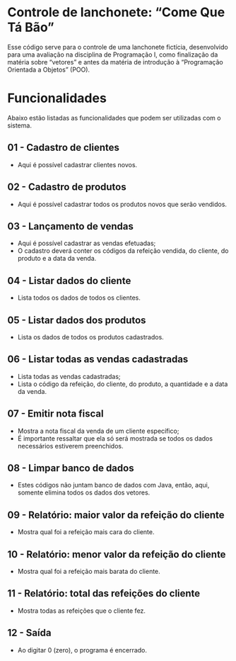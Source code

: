 # Controle de lanchonete: “Come Que Tá Bão”
Esse código serve para o controle de uma lanchonete fictícia, desenvolvido para uma avaliação na disciplina de Programação I, como finalização da matéria sobre “vetores” e antes da matéria de introdução à “Programação Orientada a Objetos” (POO).

# Funcionalidades
Abaixo estão listadas as funcionalidades que podem ser utilizadas com o sistema.

## 01 - Cadastro de clientes
* Aqui é possível cadastrar clientes novos.

## 02 - Cadastro de produtos
* Aqui é possível cadastrar todos os produtos novos que serão vendidos.

## 03 - Lançamento de vendas
* Aqui é possível cadastrar as vendas efetuadas;
* O cadastro deverá conter os códigos da refeição vendida, do cliente, do produto e a data da venda.

## 04 - Listar dados do cliente
* Lista todos os dados de todos os clientes.

## 05 - Listar dados dos produtos
* Lista os dados de todos os produtos cadastrados.

## 06 - Listar todas as vendas cadastradas
* Lista todas as vendas cadastradas;
* Lista o código da refeição, do cliente, do produto, a quantidade e a data da venda.

## 07 - Emitir nota fiscal
* Mostra a nota fiscal da venda de um cliente específico;
* É importante ressaltar que ela só será mostrada se todos os dados necessários estiverem preenchidos.

## 08 - Limpar banco de dados
* Estes códigos não juntam banco de dados com Java, então, aqui, somente elimina todos os dados dos vetores.

## 09 - Relatório: maior valor da refeição do cliente
* Mostra qual foi a refeição mais cara do cliente.

## 10 - Relatório: menor valor da refeição do cliente
* Mostra qual foi a refeição mais barata do cliente.

## 11 - Relatório: total das refeições do cliente
* Mostra todas as refeições que o cliente fez.

## 12 - Saída
* Ao digitar 0 (zero), o programa é encerrado.
